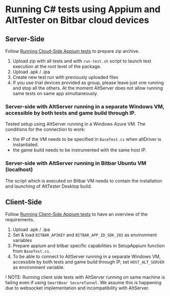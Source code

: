 # Running C# tests using Appium and AltTester on Bitbar cloud devices

## Server-Side

Follow [Running Cloud-Side Appium tests](https://support.smartbear.com/bitbar/docs/en/mobile-app-tests/automated-testing/appium-support/running-cloud-side-appium-tests.html) to prepare zip archive.

1. Upload zip with all tests and with `run-test.sh` script to launch test execution at the root level of the package.
2. Upload .apk / .ipa
3. Create new test run with previously uploaded files
4. If you use trial devices provided as group, please leave just one running and stop all the others. At the moment AltServer does not allow running same tests on same app simultaneously.

### Server-side with AltServer running in a separate Windows VM, accessible by both tests and game build through IP.

Tested setup using AltServer running in a Windows Azure VM. The conditions for the connection to work:
- the IP of the VM needs to be specified in `BaseTest.cs` when altDriver is instantiated.
- the game build needs to be instrumented with the same host IP.

### Server-side with AltServer running in Bitbar Ubuntu VM (localhost)

The script which is executed on Bitbar VM needs to contain the installation and launching of AltTester Desktop build.

## Client-Side

Follow [Running Client-Side Appium tests](https://support.smartbear.com/bitbar/docs/en/mobile-app-tests/automated-testing/appium-support/running-client-side-appium-tests.html) to have an overview of the requirements.

1. Upload .apk / .ipa
2. Set & load `BITBAR_APIKEY` and `BITBAR_APP_ID_SDK_202` as environment variables
3. Prepare appium and bitbar specific capabilities in SetupAppium function from `BaseTest.cs`.
4. To be able to connect to AltServer running in a separate Windows VM, accessible by both tests and game build through IP, set `HOST_ALT_SERVER` as environment variable.


! NOTE: Running client side tests with AltServer running on same machine is failing even if using `SmartBear SecureTunnel`. We assume this is happening due to websocket implementation and incompatibility with AltServer.
